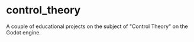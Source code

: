 # control_theory
A couple of educational projects on the subject of "Control Theory" on the Godot engine.
